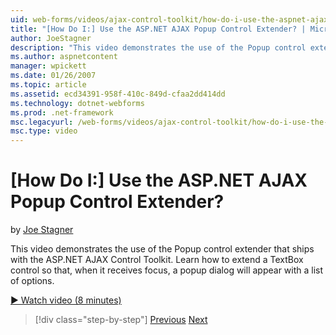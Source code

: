 ```yaml
---
uid: web-forms/videos/ajax-control-toolkit/how-do-i-use-the-aspnet-ajax-popup-control-extender
title: "[How Do I:] Use the ASP.NET AJAX Popup Control Extender? | Microsoft Docs"
author: JoeStagner
description: "This video demonstrates the use of the Popup control extender that ships with the ASP.NET AJAX Control Toolkit. Learn how to extend a TextBox control so that..."
ms.author: aspnetcontent
manager: wpickett
ms.date: 01/26/2007
ms.topic: article
ms.assetid: ecd34391-958f-410c-849d-cfaa2dd414dd
ms.technology: dotnet-webforms
ms.prod: .net-framework
msc.legacyurl: /web-forms/videos/ajax-control-toolkit/how-do-i-use-the-aspnet-ajax-popup-control-extender
msc.type: video
---
```

[How Do I:] Use the ASP.NET AJAX Popup Control Extender?
====================
by [Joe Stagner](https://github.com/JoeStagner)

This video demonstrates the use of the Popup control extender that ships with the ASP.NET AJAX Control Toolkit. Learn how to extend a TextBox control so that, when it receives focus, a popup dialog will appear with a list of options.

[&#9654; Watch video (8 minutes)](https://channel9.msdn.com/Blogs/ASP-NET-Site-Videos/how-do-i-use-the-aspnet-ajax-popup-control-extender)

>[!div class="step-by-step"]
[Previous](how-do-i-use-the-aspnet-ajax-textboxwatermark-control-extender.md)
[Next](how-do-i-use-the-aspnet-ajax-modalpopup-extender-control.md)